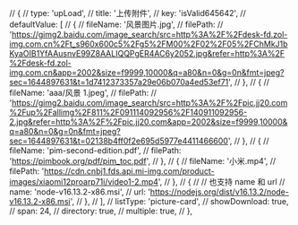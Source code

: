 <!--
 * @Descripttion: ----描述----
 * @version: 1.0
 * @Author: 张鹏
 * @Date: 2022-05-16 14:13:34
 * @LastEditors: 张鹏
 * @LastEditTime: 2022-05-16 14:13:35
-->

// {
// type: 'upLoad',
// title: '上传附件',
// key: 'isValid645642',
// defaultValue: [
// {
// fileName: '风景图片.jpg',
// filePath:
// 'https://gimg2.baidu.com/image_search/src=http%3A%2F%2Fdesk-fd.zol-img.com.cn%2Ft_s960x600c5%2Fg5%2FM00%2F02%2F05%2FChMkJ1bKyaOIB1YfAAusnvE99Z8AALIQQPgER4AC6y2052.jpg&refer=http%3A%2F%2Fdesk-fd.zol-img.com.cn&app=2002&size=f9999,10000&q=a80&n=0&g=0n&fmt=jpeg?sec=1644897631&t=1d7412373357a29e06b070a4ed53ef71',
// },
// {
// fileName: 'aaa/风景 1.jpeg',
// filePath:
// 'https://gimg2.baidu.com/image_search/src=http%3A%2F%2Fpic.jj20.com%2Fup%2Fallimg%2F811%2F091114092956%2F140911092956-2.jpg&refer=http%3A%2F%2Fpic.jj20.com&app=2002&size=f9999,10000&q=a80&n=0&g=0n&fmt=jpeg?sec=1644897631&t=02138b4ff0f2e695d5977e4411466600',
// },
// {
// fileName: 'pim-second-edition.pdf',
// filePath: 'https://pimbook.org/pdf/pim_toc.pdf',
// },
// {
// fileName: '小米.mp4',
// filePath: 'https://cdn.cnbj1.fds.api.mi-img.com/product-images/xiaomi12proarp71i/video1-2.mp4',
// },
// {
// // 也支持 name 和 url
// name: 'node-v16.13.2-x86.msi',
// url: 'https://nodejs.org/dist/v16.13.2/node-v16.13.2-x86.msi',
// },
// ],
// listType: 'picture-card',
// showDownload: true,
// span: 24,
// directory: true,
// multiple: true,
// },
